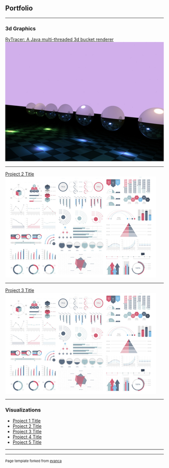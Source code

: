 ## Portfolio

---

### 3d Graphics

[RyTracer: A Java multi-threaded 3d bucket renderer](https://github.com/ryanamundson1/ry_tracer)
<img src="https://github.com/ryanamundson1/ry_tracer/blob/bf07145ad78b478c642bb654836204be5b763f9f/ball_lineup.jpeg"/>

---
[Project 2 Title](/pdf/sample_presentation.pdf)
<img src="images/dummy_thumbnail.jpg?raw=true"/>

---
[Project 3 Title](http://example.com/)
<img src="images/dummy_thumbnail.jpg?raw=true"/>

---

### Visualizations

- [Project 1 Title](http://example.com/)
- [Project 2 Title](http://example.com/)
- [Project 3 Title](http://example.com/)
- [Project 4 Title](http://example.com/)
- [Project 5 Title](http://example.com/)

---




---
<p style="font-size:11px">Page template forked from <a href="https://github.com/evanca/quick-portfolio">evanca</a></p>
<!-- Remove above link if you don't want to attibute -->

